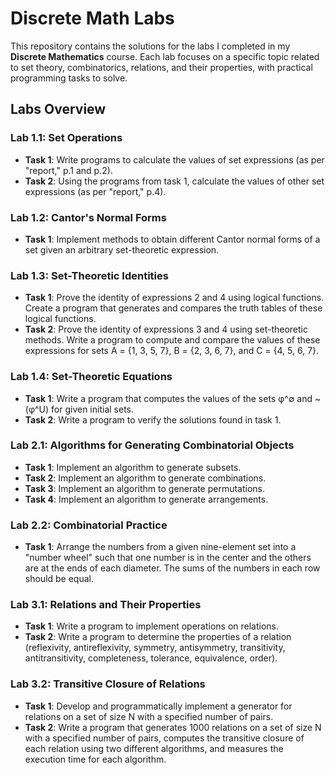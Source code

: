 # Discrete Math Labs

This repository contains the solutions for the labs I completed in my **Discrete Mathematics** course. Each lab focuses on a specific topic related to set theory, combinatorics, relations, and their properties, with practical programming tasks to solve.

## Labs Overview

### Lab 1.1: Set Operations
- **Task 1**: Write programs to calculate the values of set expressions (as per "report," p.1 and p.2).
- **Task 2**: Using the programs from task 1, calculate the values of other set expressions (as per "report," p.4).

### Lab 1.2: Cantor's Normal Forms
- **Task 1**: Implement methods to obtain different Cantor normal forms of a set given an arbitrary set-theoretic expression.

### Lab 1.3: Set-Theoretic Identities
- **Task 1**: Prove the identity of expressions 2 and 4 using logical functions. Create a program that generates and compares the truth tables of these logical functions.
- **Task 2**: Prove the identity of expressions 3 and 4 using set-theoretic methods. Write a program to compute and compare the values of these expressions for sets A = {1, 3, 5, 7}, B = {2, 3, 6, 7}, and C = {4, 5, 6, 7}.

### Lab 1.4: Set-Theoretic Equations
- **Task 1**: Write a program that computes the values of the sets φ^∅ and ~(φ^U) for given initial sets.
- **Task 2**: Write a program to verify the solutions found in task 1.

### Lab 2.1: Algorithms for Generating Combinatorial Objects
- **Task 1**: Implement an algorithm to generate subsets.
- **Task 2**: Implement an algorithm to generate combinations.
- **Task 3**: Implement an algorithm to generate permutations.
- **Task 4**: Implement an algorithm to generate arrangements.

### Lab 2.2: Combinatorial Practice
- **Task 1**: Arrange the numbers from a given nine-element set into a "number wheel" such that one number is in the center and the others are at the ends of each diameter. The sums of the numbers in each row should be equal.

### Lab 3.1: Relations and Their Properties
- **Task 1**: Write a program to implement operations on relations.
- **Task 2**: Write a program to determine the properties of a relation (reflexivity, antireflexivity, symmetry, antisymmetry, transitivity, antitransitivity, completeness, tolerance, equivalence, order).

### Lab 3.2: Transitive Closure of Relations
- **Task 1**: Develop and programmatically implement a generator for relations on a set of size N with a specified number of pairs.
- **Task 2**: Write a program that generates 1000 relations on a set of size N with a specified number of pairs, computes the transitive closure of each relation using two different algorithms, and measures the execution time for each algorithm.
